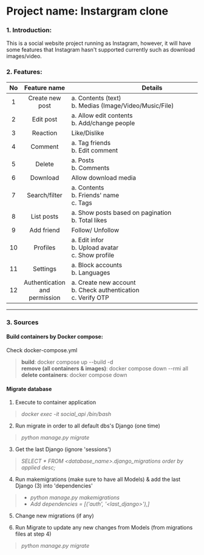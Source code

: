 # Project name: Instargram clone

### 1. Introduction:
This is a social website project running as Instagram, however, it will have some features that Instagram hasn't supported currently such as download images/video.

### 2. Features:
| No | Feature name |<div style="width:425px">Details</div>| API|
|:---:|:---:|---|---|
| 1 | Create new post | a. Contents (text) <br> b. Medias (Image/Video/Music/File) | `POST`|
| 2 | Edit post | a. Allow edit contents <br> b. Add/change people | `PUT` |
| 3 | Reaction | Like/Dislike | `POST`
| 4 | Comment | a. Tag friends <br> b. Edit comment | `POST`|
| 5 | Delete | a. Posts <br> b. Comments | `DELETE` |
| 6 | Download | Allow download media | `POST`
| 7 | Search/filter | a. Contents <br> b. Friends' name <br> c. Tags | `GET` |
| 8 | List posts | a. Show posts based on pagination <br> b. Total likes | `GET` |
| 9 | Add friend | Follow/ Unfollow | `POST`
| 10 | Profiles | a. Edit infor <br> b. Upload avatar <br> c. Show profile| `PUT/POST`|
| 11| Settings | a. Block accounts <br> b. Languages |`POST`|
| 12| Authentication and permission | a. Create new account <br> b. Check authentication <br> c. Verify OTP | `POST`


---
### 3. Sources
#### Build containers by Docker compose:
Check docker-compose.yml 
> **build**: docker compose up --build -d  
> **remove (all containers & images)**: docker compose down --rmi all
> **delete containers**: docker compose  down

#### Migrate database 
1. Execute to container application 
> *docker exec -it social_api /bin/bash*

2. Run migrate in order to all default dbs's Django  (one time)
> *python manage.py migrate*

3. Get the last Django (ignore 'sessions')
> *SELECT * FROM <database_name>.django_migrations order by applied desc;*

4. Run makemigrations (make sure to have all Models) & add the last Django (3) into 'dependencies' 
> - *python manage.py makemigrations*
> - *Add dependencies = [('auth', '<last_django>'),]*

5. Change new migrations (if any)

6. Run Migrate to update any new changes from Models (from migrations files at step 4)
> *python manage.py migrate*




